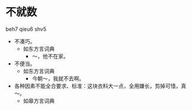 



# 不就数
beh7 qieu6 shv5
+ 不凑巧。
  * 如东方言词典
    - ～，他不在家。
+ 不便当。
  * 如东方言词典
    - 今朝～，我就不去啊。
+ 各种因素不能全合要求、标准：这块衣料大一点，全用嫌长，剪掉可惜，真～。
  * 如皋方言词典
